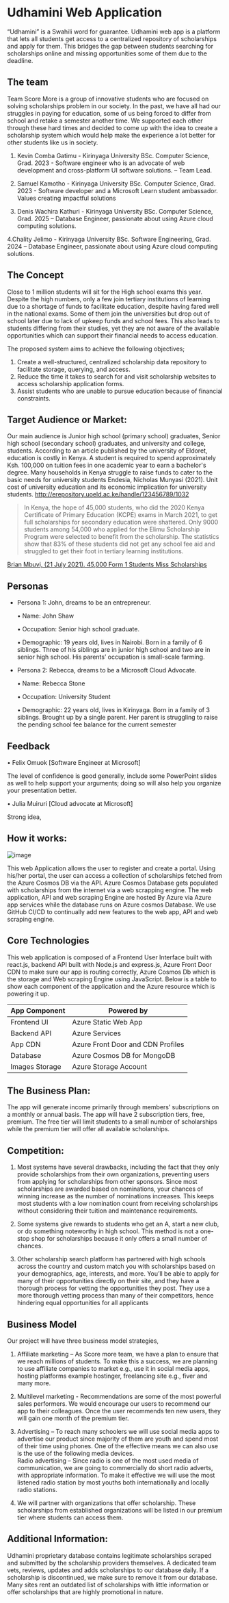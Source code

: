 # Udhamini Web Application
“Udhamini” is a Swahili word for guarantee. Udhamini web app is a platform that lets all students get access to a centralized repository of scholarships and apply for them. This bridges the gap between students searching for scholarships online and missing opportunities some of them due to the deadline.

## The team
Team Score More is a group of innovative students who are focused on solving scholarships problem in our society. In the past, we have all had our struggles in paying for education, some of us being forced to differ from school and retake a semester another time. We supported each other through these hard times and decided to come up with the idea to create a scholarship system which would help make the experience a lot better for other students like us in society.

1. Kevin Comba Gatimu - Kirinyaga University
BSc. Computer Science, Grad. 2023 - Software engineer who is an advocate of web development and cross-platform UI software solutions. – Team Lead.

2. Samuel Kamotho - Kirinyaga University
BSc. Computer Science, Grad. 2023 - Software developer and a Microsoft Learn student ambassador. Values creating impactful solutions

3. Denis Wachira Kathuri - Kirinyaga University
BSc. Computer Science, Grad. 2025 – Database Engineer, passionate about using Azure cloud computing solutions.

4.Chality Jelimo - Kirinyaga University 
BSc. Software Engineering, Grad. 2024 – Database Engineer, passionate about using Azure cloud computing solutions.

## The Concept 
Close to 1 million students will sit for the High school exams this year. Despite the high numbers, only a few join tertiary institutions of learning due to a shortage of funds to facilitate education, despite having fared well in the national exams. Some of them join the universities but drop out of school later due to lack of upkeep funds and school fees. This also leads to students differing from their studies, yet they are not aware of the available opportunities which can support their financial needs to access education.

The proposed system aims to achieve the following objectives;

1. Create a well-structured, centralized scholarship data repository to facilitate storage, querying, and access.
2. Reduce the time it takes to search for and visit scholarship websites to access scholarship application forms.
3. Assist students who are unable to pursue education because of financial constraints.

## Target Audience or Market:
Our main audience is Junior high school (primary school) graduates, Senior high school (secondary school) graduates, and university and college, students. According to an article published by the university of Eldoret, education is costly in Kenya. A student is required to spend approximately Ksh. 100,000 on tuition fees in one academic year to earn a bachelor's degree. Many households in Kenya struggle to raise funds to cater to the basic needs for university students
Endesia, Nicholas Munyasi (2021). Unit cost of university education and its economic implication for university students. http://erepository.uoeld.ac.ke/handle/123456789/1032

> In Kenya, the hope of 45,000 students, who did the 2020 Kenya Certificate of Primary Education (KCPE) exams in March 2021, to get full scholarships for secondary education were shattered. Only 9000 students among 54,000 who applied for the Elimu Scholarship Program were selected to benefit from the scholarship. The statistics show that 83% of these students did not get any school fee aid and struggled to get their foot in tertiary learning institutions.

  [Brian Mbuvi, (21 July 2021). 45,000 Form 1 Students Miss Scholarships](https://www.kenyans.co.ke/news/66770-45000-form-1-students-miss-scholarships)

## Personas

 - Persona 1: John, dreams to be an entrepreneur.
 
    • Name: John Shaw
    
    • Occupation: Senior high school graduate.
    
    • Demographic: 19 years old, lives in Nairobi. Born in a family of 6 siblings. Three of his siblings are in junior high school and two are in senior high school.         His parents’ occupation is small-scale farming.
  
  - Persona 2: Rebecca, dreams to be a Microsoft Cloud Advocate.
  
    • Name: Rebecca Stone

    • Occupation: University Student

    • Demographic: 22 years old, lives in Kirinyaga. Born in a family of 3 siblings. Brought up by a single parent. Her parent is struggling to raise the pending school fee balance for the current semester

## Feedback

• Felix Omuok [Software Engineer at Microsoft]

The level of confidence is good generally, include some PowerPoint slides as well to help support your arguments; doing so will also help you organize your presentation better.

• Julia Muiruri [Cloud advocate at Microsoft]

Strong idea,

## How it works:
![image](https://user-images.githubusercontent.com/57180726/211212595-2716b99c-a578-4ec4-b0a8-b13f4bd6b73c.png)

This web Application allows the user to register and create a portal. Using his/her portal, the user can access a collection of scholarships fetched from the Azure Cosmos DB via the API. Azure Cosmos Database gets populated with scholarships from the internet via a web scrapping engine. The web application, API and web scraping Engine are hosted By Azure via Azure app services while the database runs on Azure cosmos Database. We use GitHub CI/CD to continually add new features to the web app, API and web scraping engine.

## Core Technologies

This web application is composed of a Frontend User Interface built with react.js, backend API built with Node.js and express.js, Azure Front Door CDN to make sure our app is routing correctly, Azure Cosmos Db which is the storage and Web scraping Engine using JavaScript. Below is a table to show each component of the application and the Azure resource which is powering it up.

| App Component      | Powered by |
|--------------------|------------|
| Frontend UI        | Azure Static Web App     |
| Backend API        | Azure Services     |
| App CDN        | Azure Front Door and CDN Profiles     |
| Database       | Azure Cosmos DB for MongoDB     |
| Images Storage       | Azure Storage Account     |

## The Business Plan:

The app will generate income primarily through members’ subscriptions on a monthly or annual basis. The app will have 2 subscription tiers, free, premium. The free tier will limit students to a small number of scholarships while the premium tier will offer all available scholarships.

## Competition:

  1. Most systems have several drawbacks, including the fact that they only provide scholarships from their own organizations, preventing users from applying for scholarships from other sponsors. Since most scholarships are awarded based on nominations, your chances of winning increase as the number of nominations increases. This keeps most students with a low nomination count from receiving scholarships without considering their tuition and maintenance requirements.

  2. Some systems give rewards to students who get an A, start a new club, or do something noteworthy in high school. This method is not a one-stop shop for scholarships because it only offers a small number of chances.

  3. Other scholarship search platform has partnered with high schools across the country and custom match you with scholarships based on your demographics, age, interests, and more. You’ll be able to apply for many of their opportunities directly on their site, and they have a thorough process for vetting the opportunities they post. They use a more thorough vetting process than many of their competitors, hence hindering equal opportunities for all applicants

## Business Model

Our project will have three business model strategies,

  1. Affiliate marketing – As Score more team, we have a plan to ensure that we reach millions of students. To make this a success, we are planning to use affiliate companies to market e.g., use it in social media apps, hosting platforms example hostinger, freelancing site e.g., fiver and many more.
  
  2. Multilevel marketing - Recommendations are some of the most powerful sales performers. We would encourage our users to recommend our app to their colleagues. Once the user recommends ten new users, they will gain one month of the premium tier.
  
  3. Advertising – To reach many schoolers we will use social media apps to advertise our product since majority of them are youth and spend most of their time using phones. One of the effective means we can also use is the use of the following media devices.  
Radio advertising – Since radio is one of the most used media of communication, we are going to commercially do short radio adverts, with appropriate information. To make it effective we will use the most listened radio station by most youths both internationally and locally radio stations.

  4. We will partner with organizations that offer scholarship. These scholarships from established organizations will be listed in our premium tier where students can access them.
 
 ## Additional Information:
 
  Udhamini proprietary database contains legitimate scholarships scraped and submitted by the scholarship providers themselves. A dedicated team vets, reviews, updates and adds scholarships to our database daily. If a scholarship is discontinued, we make sure to remove it from our database. Many sites rent an outdated list of scholarships with little information or offer scholarships that are highly promotional in nature.

  

